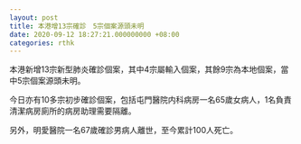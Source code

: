 ```yaml
---
layout: post
title: 本港增13宗確診　5宗個案源頭未明
date: 2020-09-12 18:27:21.000000000 +08:00
categories: rthk
---
```


本港新增13宗新型肺炎確診個案，其中4宗屬輸入個案，其餘9宗為本地個案，當中5宗個案源頭未明。

今日亦有10多宗初步確診個案，包括屯門醫院内科病房一名65歲女病人，1名負責清潔病房廁所的病房助理需要隔離。

另外，明愛醫院一名67歲確診男病人離世，至今累計100人死亡。

